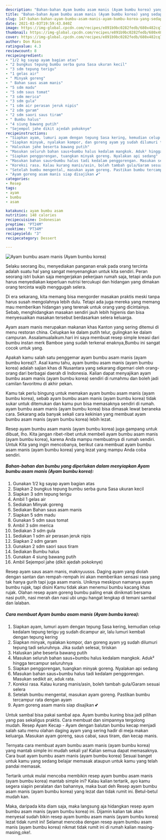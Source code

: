 ```yaml
---
description: "Bahan-bahan Ayam bumbu asam manis (Ayam bumbu korea) yang sedap Untuk Jualan"
title: "Bahan-bahan Ayam bumbu asam manis (Ayam bumbu korea) yang sedap Untuk Jualan"
slug: 147-bahan-bahan-ayam-bumbu-asam-manis-ayam-bumbu-korea-yang-sedap-untuk-jualan
date: 2021-03-03T19:59:43.840Z
image: https://img-global.cpcdn.com/recipes/e891b9bc0282fedb/680x482cq70/ayam-bumbu-asam-manis-ayam-bumbu-korea-foto-resep-utama.jpg
thumbnail: https://img-global.cpcdn.com/recipes/e891b9bc0282fedb/680x482cq70/ayam-bumbu-asam-manis-ayam-bumbu-korea-foto-resep-utama.jpg
cover: https://img-global.cpcdn.com/recipes/e891b9bc0282fedb/680x482cq70/ayam-bumbu-asam-manis-ayam-bumbu-korea-foto-resep-utama.jpg
author: Don Rios
ratingvalue: 4.3
reviewcount: 8
recipeingredient:
- "1/2 kg sayap ayam bagian atas"
- "2 bungkus tepung bumbu serba guna Sasa ukuran kecil"
- "3 sdm tepung terigu"
- "1 gelas air"
- " Minyak goreng"
- " Bahan saus asam manis"
- "5 sdm madu"
- "5 sdm saus tomat"
- "3 sdm merica"
- "3 sdm gula"
- "1 sdm air perasan jeruk nipis"
- "2 sdm garam"
- "2 sdm saori saus tiram"
- " Bumbu halus"
- "4 siung bawang putih"
- "Sejempol jahe dikit ajedah pokoknye"
recipeinstructions:
- "Siapkan ayam, lumuri ayam dengan tepung Sasa kering, kemudian celup kedalam tepung terigu yg sudah dicampur air, lalu lumuri kembali dengan tepung kering"
- "Siapkan minyak, nyalakan kompor, dan goreng ayam yg sudah dilumuri tepung tadi seluruhnya. Jika sudah selesai, tiriskan"
- "Haluskan jahe beserta bawang putih"
- "Masukan seluruh bahan saus+bumbu halus kedalam mangkok. Aduk² hingga tercampur seluruhnya"
- "Siapkan penggorengan, tuangkan minyak goreng. Nyalakan api sedang"
- "Masukan bahan saus+bumbu halus tadi kedalam penggorengan. Masukan sedikit air, aduk rata."
- "Koreksi rasa. Kalau kurang manis/asin, boleh tambah gula/Garam sesuai selera"
- "Setelah bumbu mengental, masukan ayam goreng. Pastikan bumbu tercampur rata dengan ayam"
- "Ayam goreng asam manis siap disajikan 💕"
categories:
- Resep
tags:
- ayam
- bumbu
- asam

katakunci: ayam bumbu asam 
nutrition: 148 calories
recipecuisine: Indonesian
preptime: "PT24M"
cooktime: "PT34M"
recipeyield: "3"
recipecategory: Dessert

---
```



![Ayam bumbu asam manis (Ayam bumbu korea)](https://img-global.cpcdn.com/recipes/e891b9bc0282fedb/680x482cq70/ayam-bumbu-asam-manis-ayam-bumbu-korea-foto-resep-utama.jpg)

Selaku seorang ibu, menyediakan panganan enak pada orang tercinta adalah suatu hal yang sangat menyenangkan untuk kita sendiri. Peran seorang istri bukan saja mengerjakan pekerjaan rumah saja, tetapi anda pun harus menyediakan keperluan nutrisi tercukupi dan hidangan yang dimakan orang tercinta wajib menggugah selera.

Di era  sekarang, kita memang bisa mengorder masakan praktis meski tanpa harus susah mengolahnya lebih dulu. Tetapi ada juga mereka yang memang mau memberikan hidangan yang terenak untuk orang yang dicintainya. Sebab, menghidangkan masakan sendiri jauh lebih higienis dan bisa menyesuaikan masakan tersebut berdasarkan selera keluarga. 

Ayam asam manis merupakan makanan khas Kanton yang sering ditemui di menu restoran china. Celupkan ke dalam putih telur, gulingkan ke dalam campuran. Assalamualaikum.hari ini saya membuat resep simple kreasi dari bumbu instan merk Bamboe yang sudah terkenal enaknya,Bumbu ini sangat cocok untuk yang.

Apakah kamu salah satu penggemar ayam bumbu asam manis (ayam bumbu korea)?. Asal kamu tahu, ayam bumbu asam manis (ayam bumbu korea) adalah sajian khas di Nusantara yang sekarang digemari oleh orang-orang dari berbagai daerah di Indonesia. Kalian dapat menyajikan ayam bumbu asam manis (ayam bumbu korea) sendiri di rumahmu dan boleh jadi camilan favoritmu di akhir pekan.

Kamu tak perlu bingung untuk memakan ayam bumbu asam manis (ayam bumbu korea), sebab ayam bumbu asam manis (ayam bumbu korea) tidak sukar untuk ditemukan dan kamu pun bisa memasaknya sendiri di rumah. ayam bumbu asam manis (ayam bumbu korea) bisa dimasak lewat beraneka cara. Sekarang ada banyak sekali cara kekinian yang membuat ayam bumbu asam manis (ayam bumbu korea) lebih lezat.

Resep ayam bumbu asam manis (ayam bumbu korea) juga gampang untuk dibuat, lho. Kita jangan ribet-ribet untuk membeli ayam bumbu asam manis (ayam bumbu korea), karena Anda mampu membuatnya di rumah sendiri. Untuk Kita yang ingin mencobanya, berikut cara membuat ayam bumbu asam manis (ayam bumbu korea) yang lezat yang mampu Anda coba sendiri.

<!--inarticleads1-->

##### Bahan-bahan dan bumbu yang diperlukan dalam menyiapkan Ayam bumbu asam manis (Ayam bumbu korea):

1. Gunakan 1/2 kg sayap ayam bagian atas
1. Siapkan 2 bungkus tepung bumbu serba guna Sasa ukuran kecil
1. Siapkan 3 sdm tepung terigu
1. Ambil 1 gelas air
1. Sediakan  Minyak goreng
1. Sediakan  Bahan saus asam manis
1. Siapkan 5 sdm madu
1. Gunakan 5 sdm saus tomat
1. Ambil 3 sdm merica
1. Sediakan 3 sdm gula
1. Sediakan 1 sdm air perasan jeruk nipis
1. Siapkan 2 sdm garam
1. Gunakan 2 sdm saori saus tiram
1. Sediakan  Bumbu halus
1. Gunakan 4 siung bawang putih
1. Ambil Sejempol jahe (dikit ajedah pokoknye)


Resep ayam saus asam manis, maknyuusss. Daging ayam yang diolah dengan santan dan rempah-rempah ini akan memberikan sensasi rasa yang tak hanya gurih tapi juga asam manis. Uniknya meskipun namanya ayam bumbu rujak, tapi disini Kamu tidak akan menemui bumbu kacang khas rujak. Olahan resep ayam goreng bumbu paling enak dinikmati bersama nasi putih, nasi merah dan nasi ubi ungu hangat lengkap di temani sambal dan lalaban. 

<!--inarticleads2-->

##### Cara membuat Ayam bumbu asam manis (Ayam bumbu korea):

1. Siapkan ayam, lumuri ayam dengan tepung Sasa kering, kemudian celup kedalam tepung terigu yg sudah dicampur air, lalu lumuri kembali dengan tepung kering
1. Siapkan minyak, nyalakan kompor, dan goreng ayam yg sudah dilumuri tepung tadi seluruhnya. Jika sudah selesai, tiriskan
1. Haluskan jahe beserta bawang putih
1. Masukan seluruh bahan saus+bumbu halus kedalam mangkok. Aduk² hingga tercampur seluruhnya
1. Siapkan penggorengan, tuangkan minyak goreng. Nyalakan api sedang
1. Masukan bahan saus+bumbu halus tadi kedalam penggorengan. Masukan sedikit air, aduk rata.
1. Koreksi rasa. Kalau kurang manis/asin, boleh tambah gula/Garam sesuai selera
1. Setelah bumbu mengental, masukan ayam goreng. Pastikan bumbu tercampur rata dengan ayam
1. Ayam goreng asam manis siap disajikan 💕


Untuk sambal bisa pakai sambal apa. Ayam bumbu kuning bisa jadi pilihan yang pas sekaligus praktis. Cara membuat dan simpannya tergolong mudah. Resep Ayam Kecap - Ayam dengan balutan bumbu kecap menjadi salah satu menu olahan daging ayam yang sering hadir di meja makan keluarga. Masukan ayam goreng, saus cabai, saus tiram, dan kecap manis. 

Ternyata cara membuat ayam bumbu asam manis (ayam bumbu korea) yang mantab simple ini mudah sekali ya! Kalian semua dapat memasaknya. Cara buat ayam bumbu asam manis (ayam bumbu korea) Sesuai banget untuk kamu yang sedang belajar memasak ataupun untuk kamu yang telah pandai memasak.

Tertarik untuk mulai mencoba membikin resep ayam bumbu asam manis (ayam bumbu korea) mantab simple ini? Kalau kalian tertarik, ayo kamu segera siapin peralatan dan bahannya, maka buat deh Resep ayam bumbu asam manis (ayam bumbu korea) yang lezat dan tidak rumit ini. Betul-betul mudah kan. 

Maka, daripada kita diam saja, maka langsung aja hidangkan resep ayam bumbu asam manis (ayam bumbu korea) ini. Dijamin kalian tak akan menyesal sudah bikin resep ayam bumbu asam manis (ayam bumbu korea) lezat tidak rumit ini! Selamat mencoba dengan resep ayam bumbu asam manis (ayam bumbu korea) nikmat tidak rumit ini di rumah kalian masing-masing,oke!.

